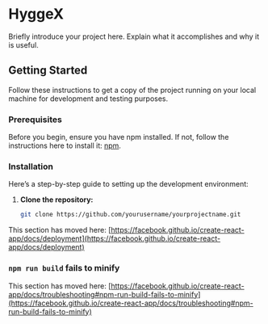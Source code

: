 # HyggeX

Briefly introduce your project here. Explain what it accomplishes and why it is useful.

## Getting Started

Follow these instructions to get a copy of the project running on your local machine for development and testing purposes.

### Prerequisites

Before you begin, ensure you have npm installed. If not, follow the instructions here to install it: [npm](https://npmjs.com/get-npm).

### Installation

Here’s a step-by-step guide to setting up the development environment:

1. **Clone the repository:**
   ```bash
   git clone https://github.com/yourusername/yourprojectname.git


This section has moved here: [https://facebook.github.io/create-react-app/docs/deployment](https://facebook.github.io/create-react-app/docs/deployment)

### `npm run build` fails to minify

This section has moved here: [https://facebook.github.io/create-react-app/docs/troubleshooting#npm-run-build-fails-to-minify](https://facebook.github.io/create-react-app/docs/troubleshooting#npm-run-build-fails-to-minify)
